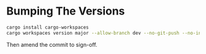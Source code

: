 # Bumping The Versions

```bash
cargo install cargo-workspaces
cargo workspaces version major --allow-branch dev --no-git-push --no-individual-tags
```

Then amend the commit to sign-off.
